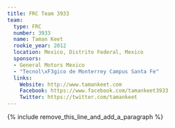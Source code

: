 ```yaml
---
title: FRC Team 3933
team:
  type: FRC
  number: 3933
  name: Taman Keet
  rookie_year: 2012
  location: Mexico, Distrito Federal, Mexico
  sponsors:
  - General Motors Mexico
  - "Tecnol\xF3gico de Monterrey Campus Santa Fe"
  links:
    Website: http://www.tamankeet.com
    Facebook: https://www.facebook.com/tamankeet3933
    Twitter: https://twitter.com/tamankeet
---
```


{% include remove_this_line_and_add_a_paragraph %}